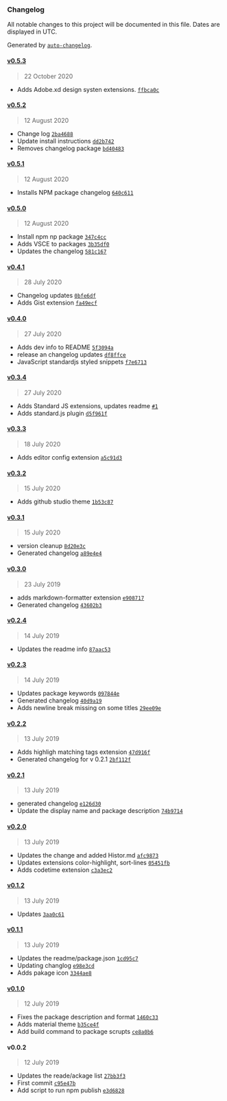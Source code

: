### Changelog

All notable changes to this project will be documented in this file. Dates are displayed in UTC.

Generated by [`auto-changelog`](https://github.com/CookPete/auto-changelog).

#### [v0.5.3](https://github.com/shawn-sandy/codestudio/compare/v0.5.2...v0.5.3)

> 22 October 2020

- Adds Adobe.xd design systen extensions. [`ffbca0c`](https://github.com/shawn-sandy/codestudio/commit/ffbca0ca4f68a88cf3db83e1c0995f38d61257ad)

#### [v0.5.2](https://github.com/shawn-sandy/codestudio/compare/v0.5.1...v0.5.2)

> 12 August 2020

- Change log [`2ba4688`](https://github.com/shawn-sandy/codestudio/commit/2ba4688a78ad040ae00afe6d9cbbe159bb8bb4d7)
- Update install instructions [`dd2b742`](https://github.com/shawn-sandy/codestudio/commit/dd2b74231daa37f37b5b4d4f46a7e5efec8acd2d)
- Removes changelog package [`bd40483`](https://github.com/shawn-sandy/codestudio/commit/bd40483e97c1bb979989010381f75141e68bacb2)

#### [v0.5.1](https://github.com/shawn-sandy/codestudio/compare/v0.5.0...v0.5.1)

> 12 August 2020

- Installs NPM package changelog [`640c611`](https://github.com/shawn-sandy/codestudio/commit/640c6117f0784ca78495a2750a0ebcd44937fa92)

#### [v0.5.0](https://github.com/shawn-sandy/codestudio/compare/v0.4.1...v0.5.0)

> 12 August 2020

- Install npm np package [`347c4cc`](https://github.com/shawn-sandy/codestudio/commit/347c4ccd681d27ab1274180251d2e54b4e95ff66)
- Adds VSCE to packages [`3b35df0`](https://github.com/shawn-sandy/codestudio/commit/3b35df0104239406f62d4589ca7059c98960eb4c)
- Updates the changelog [`581c167`](https://github.com/shawn-sandy/codestudio/commit/581c167ac612c10b328afc75501b491474c1fa53)

#### [v0.4.1](https://github.com/shawn-sandy/codestudio/compare/v0.4.0...v0.4.1)

> 28 July 2020

- Changelog updates [`0bfe6df`](https://github.com/shawn-sandy/codestudio/commit/0bfe6df1fdcf743f16bfeaa22534bceb737d4fe5)
- Adds Gist extension [`fa49ecf`](https://github.com/shawn-sandy/codestudio/commit/fa49ecfba4442bd14fe5455b87e2591fe44e86ac)

#### [v0.4.0](https://github.com/shawn-sandy/codestudio/compare/v0.3.4...v0.4.0)

> 27 July 2020

- Adds dev info to README [`5f3094a`](https://github.com/shawn-sandy/codestudio/commit/5f3094ad8446cdce2138ede8ca04eb4a975c3acc)
- release an changelog updates [`df8ffce`](https://github.com/shawn-sandy/codestudio/commit/df8ffcef6e766703afaf2e6de4d17f599375a0d3)
- JavaScript standardjs styled snippets [`f7e6713`](https://github.com/shawn-sandy/codestudio/commit/f7e6713867879f0bb881e04f117a869a4c2270f3)

#### [v0.3.4](https://github.com/shawn-sandy/codestudio/compare/v0.3.3...v0.3.4)

> 27 July 2020

- Adds Standard JS extensions, updates readme [`#1`](https://github.com/shawn-sandy/codestudio/pull/1)
- Adds standard.js plugin [`d5f961f`](https://github.com/shawn-sandy/codestudio/commit/d5f961f803627c4c5913c9ecd0b00764b9001d1a)

#### [v0.3.3](https://github.com/shawn-sandy/codestudio/compare/v0.3.2...v0.3.3)

> 18 July 2020

- Adds editor config extension [`a5c91d3`](https://github.com/shawn-sandy/codestudio/commit/a5c91d33f7172df4c778558501abc08e1065ad50)

#### [v0.3.2](https://github.com/shawn-sandy/codestudio/compare/v0.3.1...v0.3.2)

> 15 July 2020

- Adds github studio theme [`1b53c87`](https://github.com/shawn-sandy/codestudio/commit/1b53c876f86c32ed088d2f3aeb0e464433825ec1)

#### [v0.3.1](https://github.com/shawn-sandy/codestudio/compare/v0.3.0...v0.3.1)

> 15 July 2020

- version cleanup [`8d20e3c`](https://github.com/shawn-sandy/codestudio/commit/8d20e3ca455090a640aedc17b93300fdcbf43a01)
- Generated changelog [`a89e4e4`](https://github.com/shawn-sandy/codestudio/commit/a89e4e40141f27198e99963437e75deb93315a31)

#### [v0.3.0](https://github.com/shawn-sandy/codestudio/compare/v0.2.4...v0.3.0)

> 23 July 2019

- adds  markdown-formatter extension [`e908717`](https://github.com/shawn-sandy/codestudio/commit/e908717b976617d04098cd28b7c08d9cd8e8faa8)
- Generated changelog [`43602b3`](https://github.com/shawn-sandy/codestudio/commit/43602b3e21ff19f16c3be6fc9e0b3bfb2a2cb8b6)

#### [v0.2.4](https://github.com/shawn-sandy/codestudio/compare/v0.2.3...v0.2.4)

> 14 July 2019

- Updates the readme info [`87aac53`](https://github.com/shawn-sandy/codestudio/commit/87aac532432cfd3d96f74db594bdbeb50527918c)

#### [v0.2.3](https://github.com/shawn-sandy/codestudio/compare/v0.2.2...v0.2.3)

> 14 July 2019

- Updates package keywords [`097844e`](https://github.com/shawn-sandy/codestudio/commit/097844e92603b4e2dad141c39c27f3c460b4eb41)
- Generated changelog [`40d9a19`](https://github.com/shawn-sandy/codestudio/commit/40d9a19ba56f1e6fae74c2163ce82cf2c9ef5a73)
- Adds newline break missing on some titles [`29ee09e`](https://github.com/shawn-sandy/codestudio/commit/29ee09ef0a5e8073491e27588b8b1c925572359a)

#### [v0.2.2](https://github.com/shawn-sandy/codestudio/compare/v0.2.1...v0.2.2)

> 13 July 2019

- Adds highligh matching tags extension [`47d916f`](https://github.com/shawn-sandy/codestudio/commit/47d916fdf6a739abee7e1d97d2ab4822c577da52)
- Generated changelog for v 0.2.1 [`2bf112f`](https://github.com/shawn-sandy/codestudio/commit/2bf112fece9ee4003b8d5cff3fe09c2ee0bdb4a1)

#### [v0.2.1](https://github.com/shawn-sandy/codestudio/compare/v0.2.0...v0.2.1)

> 13 July 2019

- generated changelog [`e126d30`](https://github.com/shawn-sandy/codestudio/commit/e126d3041545c68a361d353cba87e6c85ba1e0ee)
- Update the display name and package description [`74b9714`](https://github.com/shawn-sandy/codestudio/commit/74b971453d67b110a12938bf4373c3bb2d22e402)

#### [v0.2.0](https://github.com/shawn-sandy/codestudio/compare/v0.1.2...v0.2.0)

> 13 July 2019

- Updates the change and added Histor.md [`afc9873`](https://github.com/shawn-sandy/codestudio/commit/afc98732ae195d7aec8b651bbf3f01a7dd3c0839)
- Updates extensions color-highlight, sort-lines [`05451fb`](https://github.com/shawn-sandy/codestudio/commit/05451fbb0b77961e228e9e6b8116afd7d55900e8)
- Adds codetime extension [`c3a3ec2`](https://github.com/shawn-sandy/codestudio/commit/c3a3ec2b3ad9624debe72c9dd769b584ab8574d0)

#### [v0.1.2](https://github.com/shawn-sandy/codestudio/compare/v0.1.1...v0.1.2)

> 13 July 2019

- Updates [`3aa0c61`](https://github.com/shawn-sandy/codestudio/commit/3aa0c61d3c1c2d0e6ce07b6c2e32dc111b3dee47)

#### [v0.1.1](https://github.com/shawn-sandy/codestudio/compare/v0.1.0...v0.1.1)

> 13 July 2019

- Updates the readme/package.json [`1cd95c7`](https://github.com/shawn-sandy/codestudio/commit/1cd95c72823cdb2ffb63cc78bc792f8d1c48bb96)
- Updating changlog [`e98e3cd`](https://github.com/shawn-sandy/codestudio/commit/e98e3cd24dcc78a88d95066aa3f0c3aded98bbad)
- Adds pakage icon [`3344ae8`](https://github.com/shawn-sandy/codestudio/commit/3344ae879f27be9ea1e021c27d21c174fcef8726)

#### [v0.1.0](https://github.com/shawn-sandy/codestudio/compare/v0.0.2...v0.1.0)

> 12 July 2019

- Fixes the package description and format [`1460c33`](https://github.com/shawn-sandy/codestudio/commit/1460c33fcd34a42c7f534308ceff36df2817c9fa)
- Adds material theme [`b35ce4f`](https://github.com/shawn-sandy/codestudio/commit/b35ce4f9c0726fe802cf4a6103366910c3f07047)
- Add build command to package scrupts [`ce8a0b6`](https://github.com/shawn-sandy/codestudio/commit/ce8a0b6ff638339a652e75869c1fff51ca3adf9f)

#### v0.0.2

> 12 July 2019

- Updates the  reade/ackage list [`27bb3f3`](https://github.com/shawn-sandy/codestudio/commit/27bb3f3627c56b08f8ea63ce7c36d5c91552824b)
- First commit [`c95e47b`](https://github.com/shawn-sandy/codestudio/commit/c95e47b05b485d84a36b0804e78018b6cd9deec0)
- Add script to run npm publish [`e3d6828`](https://github.com/shawn-sandy/codestudio/commit/e3d68285224e70630cffb8a82521197df55564cd)
